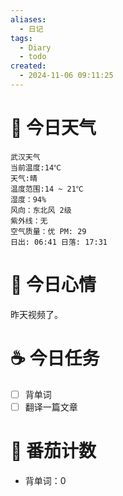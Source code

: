 ```yaml
---
aliases:
  - 日记
tags:
  - Diary
  - todo
created:
  - 2024-11-06 09:11:25
---
```

# 🌅 今日天气

``` 
武汉天气
当前温度:14℃
天气:晴
温度范围:14 ~ 21℃
湿度：94%
风向：东北风 2级
紫外线：无
空气质量：优 PM: 29
日出: 06:41 日落: 17:31
```

# 🍋 今日心情

昨天视频了。

# ☕ 今日任务

- [ ] 背单词
- [ ] 翻译一篇文章

# 🍅 番茄计数

- 背单词：0